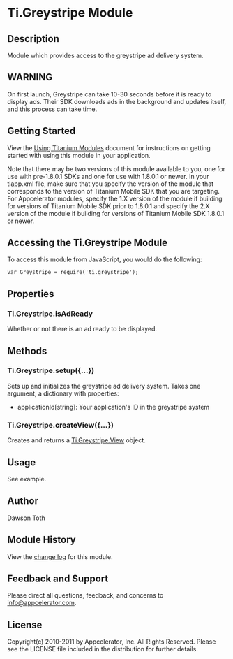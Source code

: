 # Ti.Greystripe Module

## Description

Module which provides access to the greystripe ad delivery system.

## WARNING

On first launch, Greystripe can take 10-30 seconds before it is ready to display ads. Their SDK downloads
ads in the background and updates itself, and this process can take time.
 
## Getting Started

View the [Using Titanium Modules](http://docs.appcelerator.com/titanium/2.0/#!/guide/Using_Titanium_Modules) document for instructions on getting
started with using this module in your application.

Note that there may be two versions of this module available to you, one for use with pre-1.8.0.1 SDKs and one for use with 1.8.0.1 or newer.
In your tiapp.xml file, make sure that you specify the version of the module that corresponds to the version of Titanium Mobile SDK that you are targeting.
For Appcelerator modules, specify the 1.X version of the module if building for versions of Titanium Mobile SDK prior to 1.8.0.1 and specify the 2.X version of the module if
building for versions of Titanium Mobile SDK 1.8.0.1 or newer.

## Accessing the Ti.Greystripe Module

To access this module from JavaScript, you would do the following:

	var Greystripe = require('ti.greystripe');

## Properties

### Ti.Greystripe.isAdReady

Whether or not there is an ad ready to be displayed.

## Methods

### Ti.Greystripe.setup({...})

Sets up and initializes the greystripe ad delivery system.  Takes one argument,
a dictionary with properties:

* applicationId[string]: Your application's ID in the greystripe system

### Ti.Greystripe.createView({...})

Creates and returns a [Ti.Greystripe.View][] object.

## Usage

See example.

## Author

Dawson Toth

## Module History

View the [change log](changelog.html) for this module.

## Feedback and Support

Please direct all questions, feedback, and concerns to [info@appcelerator.com](mailto:info@appcelerator.com?subject=Android%20Greystripe%20Module).

## License

Copyright(c) 2010-2011 by Appcelerator, Inc. All Rights Reserved. Please see the LICENSE file included in the distribution for further details.

[Ti.Greystripe.View]: view.html

